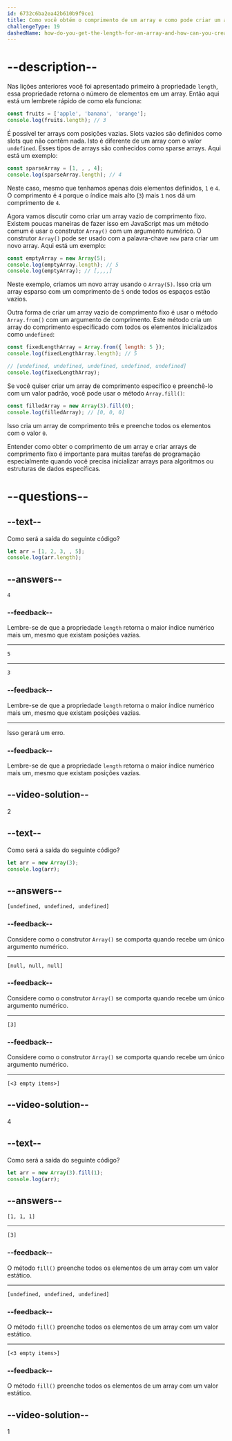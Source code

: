 ```yaml
---
id: 6732c6ba2ea42b610b9f9ce1
title: Como você obtém o comprimento de um array e como pode criar um array vazio de comprimento fixo?
challengeType: 19
dashedName: how-do-you-get-the-length-for-an-array-and-how-can-you-create-an-empty-array-of-fixed-length
---
```


# --description--

Nas lições anteriores você foi apresentado primeiro à propriedade `length`, essa propriedade retorna o número de elementos em um array. Então aqui está um lembrete rápido de como ela funciona:

```js
const fruits = ['apple', 'banana', 'orange'];
console.log(fruits.length); // 3
```

É possível ter arrays com posições vazias. Slots vazios são definidos como slots que não contêm nada. Isto é diferente de um array com o valor `undefined`. Esses tipos de arrays são conhecidos como sparse arrays. Aqui está um exemplo:

```js
const sparseArray = [1, , , 4];
console.log(sparseArray.length); // 4
```

Neste caso, mesmo que tenhamos apenas dois elementos definidos, `1` e `4`. O comprimento é `4` porque o índice mais alto (`3`) mais `1` nos dá um comprimento de `4`.

Agora vamos discutir como criar um array vazio de comprimento fixo. Existem poucas maneiras de fazer isso em JavaScript mas um método comum é usar o construtor `Array()` com um argumento numérico. O construtor `Array()` pode ser usado com a palavra-chave `new` para criar um novo array. Aqui está um exemplo:

```js
const emptyArray = new Array(5);
console.log(emptyArray.length); // 5
console.log(emptyArray); // [,,,,]
```

Neste exemplo, criamos um novo array usando o `Array(5)`. Isso cria um array esparso com um comprimento de `5` onde todos os espaços estão vazios. 

Outra forma de criar um array vazio de comprimento fixo é usar o método `Array.from()` com um argumento de comprimento. Este método cria um array do comprimento especificado com todos os elementos inicializados como `undefined`: 

```js
const fixedLengthArray = Array.from({ length: 5 });
console.log(fixedLengthArray.length); // 5

// [undefined, undefined, undefined, undefined, undefined]
console.log(fixedLengthArray);
```

Se você quiser criar um array de comprimento específico e preenchê-lo com um valor padrão, você pode usar o método `Array.fill()`: 

```js
const filledArray = new Array(3).fill(0);
console.log(filledArray); // [0, 0, 0]
```

Isso cria um array de comprimento três e preenche todos os elementos com o valor `0`.

Entender como obter o comprimento de um array e criar arrays de comprimento fixo é importante para muitas tarefas de programação especialmente quando você precisa inicializar arrays para algoritmos ou estruturas de dados específicas.

# --questions--

## --text--

Como será a saída do seguinte código?

```js
let arr = [1, 2, 3, , 5];
console.log(arr.length);
```

## --answers--

`4`

### --feedback--

Lembre-se de que a propriedade `length` retorna o maior índice numérico mais um, mesmo que existam posições vazias.

---

`5`

---

`3`

### --feedback--

Lembre-se de que a propriedade `length` retorna o maior índice numérico mais um, mesmo que existam posições vazias.

---

Isso gerará um erro.

### --feedback--

Lembre-se de que a propriedade `length` retorna o maior índice numérico mais um, mesmo que existam posições vazias.

## --video-solution--

2

## --text--

Como será a saída do seguinte código?

```js
let arr = new Array(3);
console.log(arr);
```

## --answers--

`[undefined, undefined, undefined]`

### --feedback--

Considere como o construtor `Array()` se comporta quando recebe um único argumento numérico.

---

`[null, null, null]`

### --feedback--

Considere como o construtor `Array()` se comporta quando recebe um único argumento numérico.

---

`[3]`

### --feedback--

Considere como o construtor `Array()` se comporta quando recebe um único argumento numérico.

---

`[<3 empty items>]`

## --video-solution--

4

## --text--

Como será a saída do seguinte código?

```js
let arr = new Array(3).fill(1);
console.log(arr);
```

## --answers--

`[1, 1, 1]`

---

`[3]`

### --feedback--

O método `fill()` preenche todos os elementos de um array com um valor estático.

---

`[undefined, undefined, undefined]`

### --feedback--

O método `fill()` preenche todos os elementos de um array com um valor estático.

---

`[<3 empty items>]`

### --feedback--

O método `fill()` preenche todos os elementos de um array com um valor estático.

## --video-solution--

1
